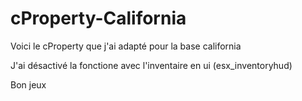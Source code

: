 # cProperty-California


Voici le cProperty que j'ai adapté pour la base california

J'ai désactivé la fonctione avec l'inventaire en ui (esx_inventoryhud)

Bon jeux
